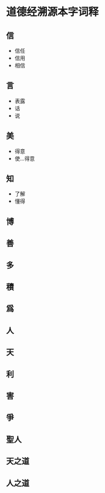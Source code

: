 # 道德经溯源本字词释

## 信

- 信任
- 信用
- 相信

## 言

- 表露
- 话
- 说

## 美

- 得意
- 使…得意

## 知

- 了解
- 懂得

## 博

## 善

## 多

## 積

## 爲

## 人

## 天

## 利

## 害

## 爭

## 聖人

## 天之道

## 人之道
